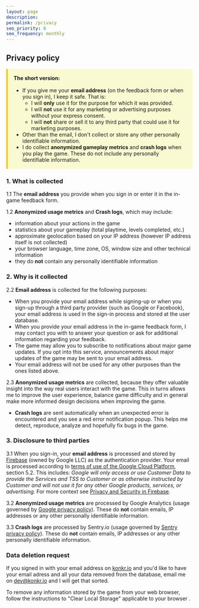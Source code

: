 ```yaml
---
layout: page
description:
permalink: /privacy
seo_priority: 0
seo_frequency: monthly
---
```


## Privacy policy

<div style="padding:16px; background-color: lightgoldenrodyellow;margin: 0px;margin-bottom:16px; border-left: 4px solid #ffc107">
<b>The short version:</b>
<ul style="margin-bottom: 0; margin-top: 16px">
 <li>
  If you give me your <b>email address</b> (on the feedback form or when you sign in), I keep it safe. That is:
  <ul>   
    <li> I will <b>only</b> use it for the purpose for which it was provided. </li>
    <li> I will <b>not</b> use it for any marketing or advertising purposes without your express consent.</li>
    <li> I will <b>not</b> share or sell it to any third party that could use it for marketing purposes.</li>
  </ul>
 </li>
 <li>Other than the email, I don't collect or store any other personally identifiable information. </li>
 <li>I do collect <b>anonymized gameplay metrics</b> and <b>crash logs</b> when you play the game. These do not include any personally identifiable information.</li>
</ul>
</div>


### 1. What is collected

1.1 The **email address** you provide when you sign in or enter it in the in-game feedback form. 
 
1.2 **Anonymized usage metrics** and **Crash logs**, which may include:
    
  * information about your actions in the game 
  * statistics about your gameplay (total playtime, levels completed, etc.)
  * approximate geolocation based on your IP address (however IP address itself is not collected)
  * your browser language, time zone, OS, window size and other technical information
  * they do **not** contain any personally identifiable information
 
### 2. Why is it collected

2.2 **Email address** is collected for the following purposes:
 
 * When you provide your email address while signing-up or when you sign-up through a third party provider (such as Google or Facebook),
     your email address is used in the sign-in process and stored at the user database.
 * When you provide your email address in the in-game feedback form, I may contact you with to answer your question 
   or ask for additional information regarding your feedback. 
 * The game may allow you to subscribe to notifications about major game updates.
 If you opt into this service, announcements about major updates of the game may be sent to your email address.
 * Your email address will not be used for any other purposes than the ones listed above.

2.3 **Anonymized usage metrics** are collected, because they offer valuable insight into the way real users interact
     with the game. This in turns allows me to improve the user experience, balance game difficulty and in general make more informed
     design decisions when improving the game.
   * **Crash logs** are sent automatically when an unexpected error is encountered and you see a red error notification popup. 
     This helps me detect, reproduce, analyze and hopefully fix bugs in the game.

### 3. Disclosure to third parties
3.1 When you sign-in, your **email address** is processed and stored by [Firebase](https://firebase.google.com/) (owned by Google LLC) as the authentication provider.
   Your email is processed according to [terms of use of the Google Cloud Platform](https://cloud.google.com/terms/), section 5.2. This includes:
     *Google will only access or use Customer Data to provide the Services and TSS to Customer or as otherwise instructed by Customer and will not use it for any other Google products, services, or advertising.*
     For more context see [Privacy and Security in Firebase](https://firebase.google.com/support/privacy). 
 
3.2 **Anonymized usage metrics** are processed by Google Analytics (usage governed by [Google privacy policy](https://policies.google.com/privacy)).
 These do **not** contain emails, IP addresses or any other personally identifiable information.
   
3.3 **Crash logs** are processed by Sentry.io (usage governed by [Sentry privacy policy](https://sentry.io/privacy/)).
 These do **not** contain emails, IP addresses or any other personally identifiable information.

### Data deletion request

If you signed in with your email address on [konkr.io](https://www.konkr.io) and you'd like to have your email adress and all your data removed from the database,
email me on [dev@konkr.io](mailto:{{site.email}}) and I will get that sorted.

To remove any information stored by the game from your web browser, follow the instructions 
to "Clear Local Storage" applicable to your browser .
